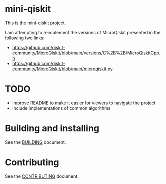 # mini-qiskit

This is the mini-qiskit project.

I am attempting to reimplement the versions of MicroQiskit presented in the following two links:
- https://github.com/qiskit-community/MicroQiskit/blob/main/versions/C%2B%2B/MicroQiskitCpp.h
- https://github.com/qiskit-community/MicroQiskit/blob/main/microqiskit.py

# TODO
- improve README to make it easier for viewers to navigate the project
- include implementations of common algorithms

# Building and installing

See the [BUILDING](BUILDING.md) document.

# Contributing

See the [CONTRIBUTING](CONTRIBUTING.md) document.

